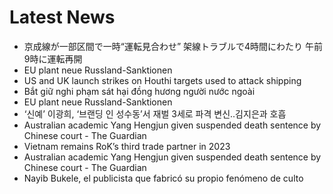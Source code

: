 # Latest News
-  京成線が一部区間で一時“運転見合わせ” 架線トラブルで4時間にわたり 午前9時に運転再開
-  EU plant neue Russland-Sanktionen
-  US and UK launch strikes on Houthi targets used to attack shipping
-  Bắt giữ nghi phạm sát hại đồng hương người nước ngoài
-  EU plant neue Russland-Sanktionen
-  ‘신예’ 이광희, ‘브랜딩 인 성수동’서 재벌 3세로 파격 변신..김지은과 호흡
-  Australian academic Yang Hengjun given suspended death sentence by Chinese court - The Guardian
-  Vietnam remains RoK’s third trade partner in 2023
-  Australian academic Yang Hengjun given suspended death sentence by Chinese court - The Guardian
-  Nayib Bukele, el publicista que fabricó su propio fenómeno de culto

